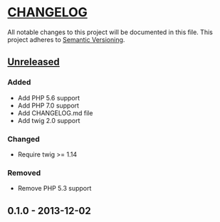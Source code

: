 # [CHANGELOG](http://keepachangelog.com/)
All notable changes to this project will be documented in this file.
This project adheres to [Semantic Versioning](http://semver.org/).

## [Unreleased][unreleased]

### Added
- Add PHP 5.6 support
- Add PHP 7.0 support
- Add CHANGELOG.md file
- Add twig 2.0 support

### Changed
- Require twig >= 1.14

### Removed
- Remove PHP 5.3 support


## 0.1.0 - 2013-12-02


[unreleased]: https://github.com/ajgarlag/AjglTwigExtensions/compare/0.1.0...master
